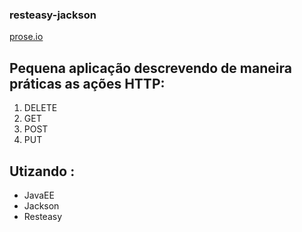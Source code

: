 ### resteasy-jackson
[prose.io](http://prose.io)
## Pequena aplicação descrevendo de maneira práticas as ações HTTP:
1. DELETE
2. GET
3. POST
4. PUT

## Utizando :
- JavaEE
- Jackson
- Resteasy




